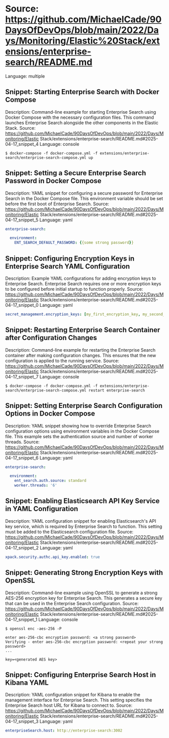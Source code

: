 # Source: https://github.com/MichaelCade/90DaysOfDevOps/blob/main/2022/Days/Monitoring/Elastic%20Stack/extensions/enterprise-search/README.md
Language: multiple

## Snippet: Starting Enterprise Search with Docker Compose
Description: Command-line example for starting Enterprise Search using Docker Compose with the necessary configuration files. This command launches Enterprise Search alongside the other components in the Elastic Stack.
Source: https://github.com/MichaelCade/90DaysOfDevOps/blob/main/2022/Days/Monitoring/Elastic Stack/extensions/enterprise-search/README.md#2025-04-17_snippet_4
Language: console

```console
$ docker-compose -f docker-compose.yml -f extensions/enterprise-search/enterprise-search-compose.yml up
```

## Snippet: Setting a Secure Enterprise Search Password in Docker Compose
Description: YAML snippet for configuring a secure password for Enterprise Search in the Docker Compose file. This environment variable should be set before the first boot of Enterprise Search.
Source: https://github.com/MichaelCade/90DaysOfDevOps/blob/main/2022/Days/Monitoring/Elastic Stack/extensions/enterprise-search/README.md#2025-04-17_snippet_5
Language: yaml

```yaml
enterprise-search:

  environment:
    ENT_SEARCH_DEFAULT_PASSWORD: {{some strong password}}
```

## Snippet: Configuring Encryption Keys in Enterprise Search YAML Configuration
Description: Example YAML configurations for adding encryption keys to Enterprise Search. Enterprise Search requires one or more encryption keys to be configured before initial startup to function properly.
Source: https://github.com/MichaelCade/90DaysOfDevOps/blob/main/2022/Days/Monitoring/Elastic Stack/extensions/enterprise-search/README.md#2025-04-17_snippet_0
Language: yaml

```yaml
secret_management.encryption_keys: [my_first_encryption_key, my_second_encryption_key, ...]
```

## Snippet: Restarting Enterprise Search Container after Configuration Changes
Description: Command-line example for restarting the Enterprise Search container after making configuration changes. This ensures that the new configuration is applied to the running service.
Source: https://github.com/MichaelCade/90DaysOfDevOps/blob/main/2022/Days/Monitoring/Elastic Stack/extensions/enterprise-search/README.md#2025-04-17_snippet_7
Language: console

```console
$ docker-compose -f docker-compose.yml -f extensions/enterprise-search/enterprise-search-compose.yml restart enterprise-search
```

## Snippet: Setting Enterprise Search Configuration Options in Docker Compose
Description: YAML snippet showing how to override Enterprise Search configuration options using environment variables in the Docker Compose file. This example sets the authentication source and number of worker threads.
Source: https://github.com/MichaelCade/90DaysOfDevOps/blob/main/2022/Days/Monitoring/Elastic Stack/extensions/enterprise-search/README.md#2025-04-17_snippet_6
Language: yaml

```yaml
enterprise-search:

  environment:
    ent_search.auth.source: standard
    worker.threads: '6'
```

## Snippet: Enabling Elasticsearch API Key Service in YAML Configuration
Description: YAML configuration snippet for enabling Elasticsearch's API key service, which is required by Enterprise Search to function. This setting must be added to the Elasticsearch configuration file.
Source: https://github.com/MichaelCade/90DaysOfDevOps/blob/main/2022/Days/Monitoring/Elastic Stack/extensions/enterprise-search/README.md#2025-04-17_snippet_2
Language: yaml

```yaml
xpack.security.authc.api_key.enabled: true
```

## Snippet: Generating Strong Encryption Keys with OpenSSL
Description: Command-line example using OpenSSL to generate a strong AES-256 encryption key for Enterprise Search. This generates a secure key that can be used in the Enterprise Search configuration.
Source: https://github.com/MichaelCade/90DaysOfDevOps/blob/main/2022/Days/Monitoring/Elastic Stack/extensions/enterprise-search/README.md#2025-04-17_snippet_1
Language: console

```console
$ openssl enc -aes-256 -P

enter aes-256-cbc encryption password: <a strong password>
Verifying - enter aes-256-cbc encryption password: <repeat your strong password>
...

key=<generated AES key>
```

## Snippet: Configuring Enterprise Search Host in Kibana YAML
Description: YAML configuration snippet for Kibana to enable the management interface for Enterprise Search. This setting specifies the Enterprise Search host URL for Kibana to connect to.
Source: https://github.com/MichaelCade/90DaysOfDevOps/blob/main/2022/Days/Monitoring/Elastic Stack/extensions/enterprise-search/README.md#2025-04-17_snippet_3
Language: yaml

```yaml
enterpriseSearch.host: http://enterprise-search:3002
```